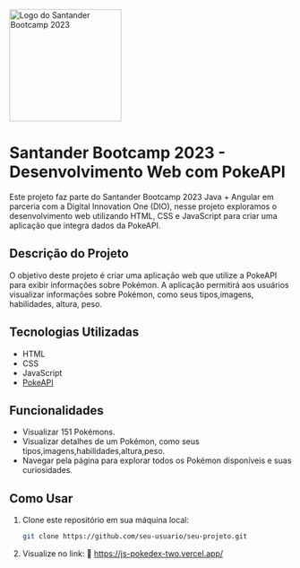 <img src="https://lp.dio.me/wp-content/uploads/2023/05/BADGE_LUZ-4.png" alt="Logo do Santander Bootcamp 2023" width="200">

# Santander Bootcamp 2023 - Desenvolvimento Web com PokeAPI

Este projeto faz parte do Santander Bootcamp 2023 Java + Angular em parceria com a Digital Innovation One (DIO), nesse projeto exploramos o desenvolvimento web utilizando HTML, CSS e JavaScript para criar uma aplicação que integra dados da PokeAPI.

## Descrição do Projeto

O objetivo deste projeto é criar uma aplicação web que utilize a PokeAPI para exibir informações sobre Pokémon. A aplicação permitirá aos usuários visualizar informações sobre Pokémon, como seus tipos,imagens, habilidades, altura, peso.

## Tecnologias Utilizadas

- HTML
- CSS
- JavaScript
- [PokeAPI](https://pokeapi.co/api/v2/pokemon)

## Funcionalidades

- Visualizar 151 Pokémons.
- Visualizar detalhes de um Pokémon, como seus tipos,imagens,habilidades,altura,peso.
- Navegar pela página para explorar todos os Pokémon disponíveis e suas curiosidades.

## Como Usar

1. Clone este repositório em sua máquina local:

   ```bash
   git clone https://github.com/seu-usuario/seu-projeto.git
   
2. Visualize no link:
   🔗 https://js-pokedex-two.vercel.app/
